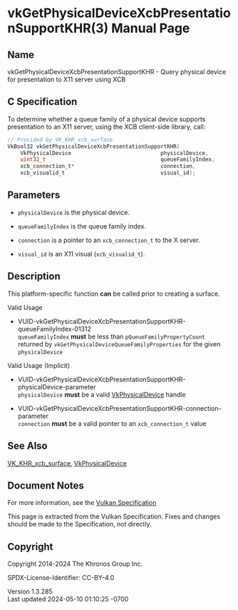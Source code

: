 # vkGetPhysicalDeviceXcbPresentationSupportKHR(3) Manual Page

## Name

vkGetPhysicalDeviceXcbPresentationSupportKHR - Query physical device for
presentation to X11 server using XCB



## <a href="#_c_specification" class="anchor"></a>C Specification

To determine whether a queue family of a physical device supports
presentation to an X11 server, using the XCB client-side library, call:

``` c
// Provided by VK_KHR_xcb_surface
VkBool32 vkGetPhysicalDeviceXcbPresentationSupportKHR(
    VkPhysicalDevice                            physicalDevice,
    uint32_t                                    queueFamilyIndex,
    xcb_connection_t*                           connection,
    xcb_visualid_t                              visual_id);
```

## <a href="#_parameters" class="anchor"></a>Parameters

- `physicalDevice` is the physical device.

- `queueFamilyIndex` is the queue family index.

- `connection` is a pointer to an `xcb_connection_t` to the X server.

- `visual_id` is an X11 visual (`xcb_visualid_t`).

## <a href="#_description" class="anchor"></a>Description

This platform-specific function **can** be called prior to creating a
surface.

Valid Usage

- <a
  href="#VUID-vkGetPhysicalDeviceXcbPresentationSupportKHR-queueFamilyIndex-01312"
  id="VUID-vkGetPhysicalDeviceXcbPresentationSupportKHR-queueFamilyIndex-01312"></a>
  VUID-vkGetPhysicalDeviceXcbPresentationSupportKHR-queueFamilyIndex-01312  
  `queueFamilyIndex` **must** be less than `pQueueFamilyPropertyCount`
  returned by `vkGetPhysicalDeviceQueueFamilyProperties` for the given
  `physicalDevice`

Valid Usage (Implicit)

- <a
  href="#VUID-vkGetPhysicalDeviceXcbPresentationSupportKHR-physicalDevice-parameter"
  id="VUID-vkGetPhysicalDeviceXcbPresentationSupportKHR-physicalDevice-parameter"></a>
  VUID-vkGetPhysicalDeviceXcbPresentationSupportKHR-physicalDevice-parameter  
  `physicalDevice` **must** be a valid
  [VkPhysicalDevice](https://registry.khronos.org/vulkan/specs/1.3-extensions/man/html/VkPhysicalDevice.html) handle

- <a
  href="#VUID-vkGetPhysicalDeviceXcbPresentationSupportKHR-connection-parameter"
  id="VUID-vkGetPhysicalDeviceXcbPresentationSupportKHR-connection-parameter"></a>
  VUID-vkGetPhysicalDeviceXcbPresentationSupportKHR-connection-parameter  
  `connection` **must** be a valid pointer to an `xcb_connection_t`
  value

## <a href="#_see_also" class="anchor"></a>See Also

[VK_KHR_xcb_surface](https://registry.khronos.org/vulkan/specs/1.3-extensions/man/html/VK_KHR_xcb_surface.html),
[VkPhysicalDevice](https://registry.khronos.org/vulkan/specs/1.3-extensions/man/html/VkPhysicalDevice.html)

## <a href="#_document_notes" class="anchor"></a>Document Notes

For more information, see the <a
href="https://registry.khronos.org/vulkan/specs/1.3-extensions/html/vkspec.html#vkGetPhysicalDeviceXcbPresentationSupportKHR"
target="_blank" rel="noopener">Vulkan Specification</a>

This page is extracted from the Vulkan Specification. Fixes and changes
should be made to the Specification, not directly.

## <a href="#_copyright" class="anchor"></a>Copyright

Copyright 2014-2024 The Khronos Group Inc.

SPDX-License-Identifier: CC-BY-4.0

Version 1.3.285  
Last updated 2024-05-10 01:10:25 -0700

